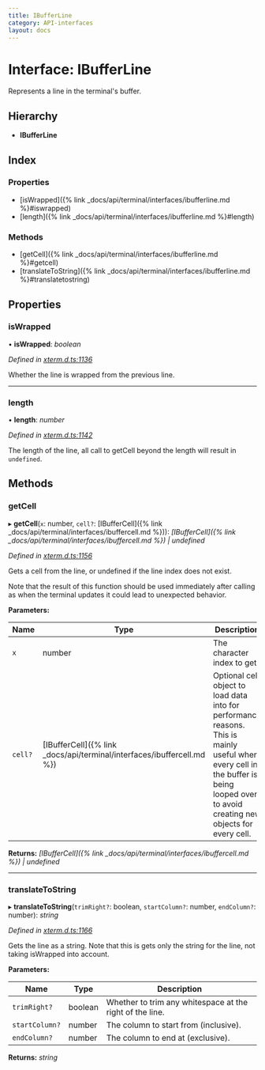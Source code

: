 ```yaml
---
title: IBufferLine
category: API-interfaces
layout: docs
---
```



# Interface: IBufferLine

Represents a line in the terminal's buffer.

## Hierarchy

* **IBufferLine**

## Index

### Properties

* [isWrapped]({% link _docs/api/terminal/interfaces/ibufferline.md %}#iswrapped)
* [length]({% link _docs/api/terminal/interfaces/ibufferline.md %}#length)

### Methods

* [getCell]({% link _docs/api/terminal/interfaces/ibufferline.md %}#getcell)
* [translateToString]({% link _docs/api/terminal/interfaces/ibufferline.md %}#translatetostring)

## Properties

###  isWrapped

• **isWrapped**: *boolean*

*Defined in [xterm.d.ts:1136](https://github.com/xtermjs/xterm.js/blob/4.4.0/typings/xterm.d.ts#L1136)*

Whether the line is wrapped from the previous line.

___

###  length

• **length**: *number*

*Defined in [xterm.d.ts:1142](https://github.com/xtermjs/xterm.js/blob/4.4.0/typings/xterm.d.ts#L1142)*

The length of the line, all call to getCell beyond the length will result
in `undefined`.

## Methods

###  getCell

▸ **getCell**(`x`: number, `cell?`: [IBufferCell]({% link _docs/api/terminal/interfaces/ibuffercell.md %})): *[IBufferCell]({% link _docs/api/terminal/interfaces/ibuffercell.md %}) | undefined*

*Defined in [xterm.d.ts:1156](https://github.com/xtermjs/xterm.js/blob/4.4.0/typings/xterm.d.ts#L1156)*

Gets a cell from the line, or undefined if the line index does not exist.

Note that the result of this function should be used immediately after
calling as when the terminal updates it could lead to unexpected
behavior.

**Parameters:**

Name | Type | Description |
------ | ------ | ------ |
`x` | number | The character index to get. |
`cell?` | [IBufferCell]({% link _docs/api/terminal/interfaces/ibuffercell.md %}) | Optional cell object to load data into for performance reasons. This is mainly useful when every cell in the buffer is being looped over to avoid creating new objects for every cell.  |

**Returns:** *[IBufferCell]({% link _docs/api/terminal/interfaces/ibuffercell.md %}) | undefined*

___

###  translateToString

▸ **translateToString**(`trimRight?`: boolean, `startColumn?`: number, `endColumn?`: number): *string*

*Defined in [xterm.d.ts:1166](https://github.com/xtermjs/xterm.js/blob/4.4.0/typings/xterm.d.ts#L1166)*

Gets the line as a string. Note that this is gets only the string for the
line, not taking isWrapped into account.

**Parameters:**

Name | Type | Description |
------ | ------ | ------ |
`trimRight?` | boolean | Whether to trim any whitespace at the right of the line. |
`startColumn?` | number | The column to start from (inclusive). |
`endColumn?` | number | The column to end at (exclusive).  |

**Returns:** *string*
